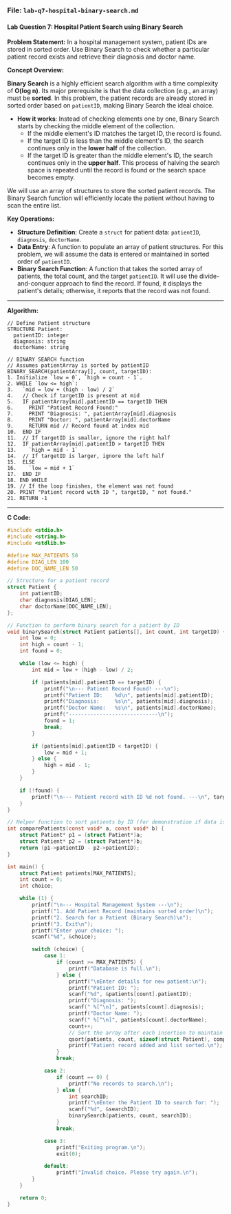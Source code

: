 ### **File: `lab-q7-hospital-binary-search.md`**

#### **Lab Question 7: Hospital Patient Search using Binary Search**

**Problem Statement:**
In a hospital management system, patient IDs are stored in sorted order. Use Binary Search to check whether a particular patient record exists and retrieve their diagnosis and doctor name.

**Concept Overview:**

**Binary Search** is a highly efficient search algorithm with a time complexity of **O(log n)**. Its major prerequisite is that the data collection (e.g., an array) must be **sorted**. In this problem, the patient records are already stored in sorted order based on `patientID`, making Binary Search the ideal choice.

*   **How it works**: Instead of checking elements one by one, Binary Search starts by checking the middle element of the collection.
    *   If the middle element's ID matches the target ID, the record is found.
    *   If the target ID is less than the middle element's ID, the search continues only in the **lower half** of the collection.
    *   If the target ID is greater than the middle element's ID, the search continues only in the **upper half**.
    This process of halving the search space is repeated until the record is found or the search space becomes empty.

We will use an array of structures to store the sorted patient records. The Binary Search function will efficiently locate the patient without having to scan the entire list.

**Key Operations:**
*   **Structure Definition**: Create a `struct` for patient data: `patientID`, `diagnosis`, `doctorName`.
*   **Data Entry**: A function to populate an array of patient structures. For this problem, we will assume the data is entered or maintained in sorted order of `patientID`.
*   **Binary Search Function**: A function that takes the sorted array of patients, the total count, and the target `patientID`. It will use the divide-and-conquer approach to find the record. If found, it displays the patient's details; otherwise, it reports that the record was not found.

---

**Algorithm:**

```
// Define Patient structure
STRUCTURE Patient:
  patientID: integer
  diagnosis: string
  doctorName: string

// BINARY SEARCH function
// Assumes patientArray is sorted by patientID
BINARY_SEARCH(patientArray[], count, targetID):
1. Initialize `low = 0`, `high = count - 1`.
2. WHILE `low <= high`:
3.   `mid = low + (high - low) / 2`
4.   // Check if targetID is present at mid
5.   IF patientArray[mid].patientID == targetID THEN
6.     PRINT "Patient Record Found:"
7.     PRINT "Diagnosis: ", patientArray[mid].diagnosis
8.     PRINT "Doctor: ", patientArray[mid].doctorName
9.     RETURN mid // Record found at index mid
10.  END IF
11.  // If targetID is smaller, ignore the right half
12.  IF patientArray[mid].patientID > targetID THEN
13.    `high = mid - 1`
14.  // If targetID is larger, ignore the left half
15.  ELSE
16.    `low = mid + 1`
17.  END IF
18. END WHILE
19. // If the loop finishes, the element was not found
20. PRINT "Patient record with ID ", targetID, " not found."
21. RETURN -1
```

---

**C Code:**

```c
#include <stdio.h>
#include <string.h>
#include <stdlib.h>

#define MAX_PATIENTS 50
#define DIAG_LEN 100
#define DOC_NAME_LEN 50

// Structure for a patient record
struct Patient {
    int patientID;
    char diagnosis[DIAG_LEN];
    char doctorName[DOC_NAME_LEN];
};

// Function to perform binary search for a patient by ID
void binarySearch(struct Patient patients[], int count, int targetID) {
    int low = 0;
    int high = count - 1;
    int found = 0;

    while (low <= high) {
        int mid = low + (high - low) / 2;

        if (patients[mid].patientID == targetID) {
            printf("\n--- Patient Record Found! ---\n");
            printf("Patient ID:    %d\n", patients[mid].patientID);
            printf("Diagnosis:     %s\n", patients[mid].diagnosis);
            printf("Doctor Name:   %s\n", patients[mid].doctorName);
            printf("-----------------------------\n");
            found = 1;
            break;
        }

        if (patients[mid].patientID < targetID) {
            low = mid + 1;
        } else {
            high = mid - 1;
        }
    }

    if (!found) {
        printf("\n--- Patient record with ID %d not found. ---\n", targetID);
    }
}

// Helper function to sort patients by ID (for demonstration if data isn't pre-sorted)
int comparePatients(const void* a, const void* b) {
    struct Patient* p1 = (struct Patient*)a;
    struct Patient* p2 = (struct Patient*)b;
    return (p1->patientID - p2->patientID);
}

int main() {
    struct Patient patients[MAX_PATIENTS];
    int count = 0;
    int choice;

    while (1) {
        printf("\n--- Hospital Management System ---\n");
        printf("1. Add Patient Record (maintains sorted order)\n");
        printf("2. Search for a Patient (Binary Search)\n");
        printf("3. Exit\n");
        printf("Enter your choice: ");
        scanf("%d", &choice);

        switch (choice) {
            case 1:
                if (count >= MAX_PATIENTS) {
                    printf("Database is full.\n");
                } else {
                    printf("\nEnter details for new patient:\n");
                    printf("Patient ID: ");
                    scanf("%d", &patients[count].patientID);
                    printf("Diagnosis: ");
                    scanf(" %[^\n]", patients[count].diagnosis);
                    printf("Doctor Name: ");
                    scanf(" %[^\n]", patients[count].doctorName);
                    count++;
                    // Sort the array after each insertion to maintain order for binary search
                    qsort(patients, count, sizeof(struct Patient), comparePatients);
                    printf("Patient record added and list sorted.\n");
                }
                break;

            case 2:
                if (count == 0) {
                    printf("No records to search.\n");
                } else {
                    int searchID;
                    printf("\nEnter the Patient ID to search for: ");
                    scanf("%d", &searchID);
                    binarySearch(patients, count, searchID);
                }
                break;

            case 3:
                printf("Exiting program.\n");
                exit(0);

            default:
                printf("Invalid choice. Please try again.\n");
        }
    }

    return 0;
}
```

